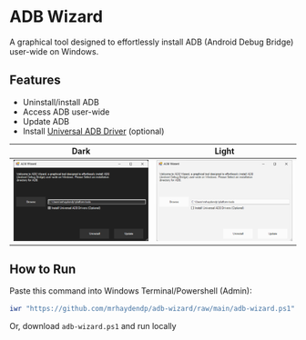# ADB Wizard
A graphical tool designed to effortlessly install ADB (Android Debug Bridge) user-wide on Windows.

## Features
- Uninstall/install ADB
- Access ADB user-wide
- Update ADB
- Install [Universal ADB Driver](https://adb.clockworkmod.com/) (optional)

Dark | Light
:---:|:-----:
![Screenshot (Dark Mode)](Images/Screenshot.png)|![Screenshot (Light Mode)](Images/Screenshot-Light.png)

## How to Run
Paste this command into Windows Terminal/Powershell (Admin):
``` powershell
iwr "https://github.com/mrhaydendp/adb-wizard/raw/main/adb-wizard.ps1" | iex
```
Or, download `adb-wizard.ps1` and run locally
